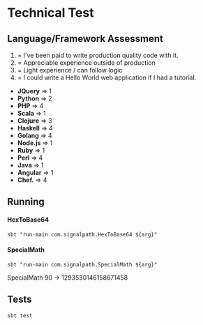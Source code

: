 # Technical Test

## Language/Framework Assessment

1) = I've been paid to write production quality code with it.
2) = Appreciable experience outside of production
3) = Light experience / can follow logic
4) = I could write a Hello World web application if I had a tutorial. 

- __JQuery__  => 1
- __Python__  => 2
- __PHP__     => 4
- __Scala__   => 1
- __Clojure__ => 3
- __Haskell__ => 4
- __Golang__  => 4
- __Node.js__ => 1
- __Ruby__    => 1
- __Perl__    => 4
- __Java__    => 1
- __Angular__ => 1
- __Chef.__   => 4

## Running
#### HexToBase64
```
sbt "run-main com.signalpath.HexToBase64 ${arg}"
```

#### SpecialMath
```
sbt "run-main com.signalpath.SpecialMath ${arg}"
```
SpecialMath 90 -> 1293530146158671458

## Tests
```
sbt test
```